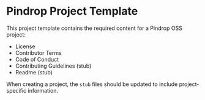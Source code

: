 # Pindrop Project Template

This project template contains the required content for a Pindrop OSS project:

- License
- Contributor Terms
- Code of Conduct
- Contributing Guidelines (stub)
- Readme (stub)

When creating a project, the `stub` files should be updated to include project-specific information.
